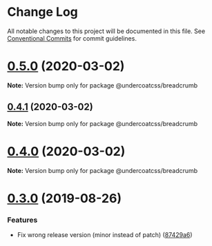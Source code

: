 # Change Log

All notable changes to this project will be documented in this file.
See [Conventional Commits](https://conventionalcommits.org) for commit guidelines.

# [0.5.0](https://github.com/undercoat/undercoat/compare/v0.4.1...v0.5.0) (2020-03-02)

**Note:** Version bump only for package @undercoatcss/breadcrumb





## [0.4.1](https://github.com/undercoat/undercoat/compare/v0.4.0...v0.4.1) (2020-03-02)

**Note:** Version bump only for package @undercoatcss/breadcrumb





# [0.4.0](https://github.com/undercoat/undercoat/compare/v0.3.0...v0.4.0) (2020-03-02)

**Note:** Version bump only for package @undercoatcss/breadcrumb





# [0.3.0](https://github.com/undercoat/undercoat/compare/v0.2.1...v0.3.0) (2019-08-26)


### Features

* Fix wrong release version (minor instead of patch) ([87429a6](https://github.com/undercoat/undercoat/commit/87429a6))
